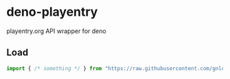 # deno-playentry
playentry.org API wrapper for deno
## Load
```ts
import { /* something */ } from "https://raw.githubusercontent.com/gnlow/deno-playentry/main/mod.ts"
```
